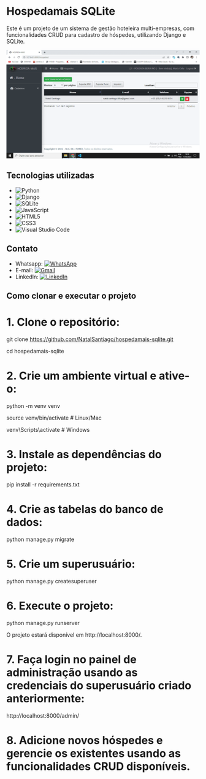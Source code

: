 # Hospedamais SQLite


Este é um projeto de um sistema de gestão hoteleira multi-empresas, com funcionalidades CRUD para cadastro de hóspedes, utilizando Django e SQLite.

![Tela de Hóspedes](https://github.com/NatalSantiago/ImagensProjetos/blob/master/TelaHospedes.png)

## Tecnologias utilizadas

- ![Python](https://img.shields.io/badge/-Python-3776AB?logo=python&logoColor=white&style=flat-square)
- ![Django](https://img.shields.io/badge/-Django-092E20?logo=django&logoColor=white&style=flat-square)
- ![SQLite](https://img.shields.io/badge/-SQLite-003B57?logo=sqlite&logoColor=white&style=flat-square)
- ![JavaScript](https://img.shields.io/badge/-JavaScript-F7DF1E?logo=javascript&logoColor=black&style=flat-square)
- ![HTML5](https://img.shields.io/badge/-HTML5-E34F26?logo=html5&logoColor=white&style=flat-square)
- ![CSS3](https://img.shields.io/badge/-CSS3-1572B6?logo=css3&logoColor=white&style=flat-square)
- ![Visual Studio Code](https://img.shields.io/badge/-Visual%20Studio%20Code-007ACC?logo=visual-studio-code&logoColor=white&style=flat-square)

## Contato

- Whatsapp: [![WhatsApp](https://img.shields.io/badge/WhatsApp-Chat-green)](https://api.whatsapp.com/send?phone=5563992259154)
- E-mail: [![Gmail](https://img.shields.io/badge/Gmail-Email-red)](mailto:natal.santiago.filha@gmail.com)
- LinkedIn: [![LinkedIn](https://img.shields.io/badge/LinkedIn-Profile-blue)](https://www.linkedin.com/in/natal-santiago-986680257/)

## Como clonar e executar o projeto

# 1. Clone o repositório:

git clone https://github.com/NatalSantiago/hospedamais-sqlite.git

cd hospedamais-sqlite

# 2. Crie um ambiente virtual e ative-o:

python -m venv venv

source venv/bin/activate # Linux/Mac

venv\Scripts\activate # Windows

# 3. Instale as dependências do projeto:

pip install -r requirements.txt

# 4. Crie as tabelas do banco de dados:

python manage.py migrate

# 5. Crie um superusuário:

python manage.py createsuperuser
  
# 6. Execute o projeto:

python manage.py runserver
  
O projeto estará disponível em http://localhost:8000/.

# 7. Faça login no painel de administração usando as credenciais do superusuário criado anteriormente:

http://localhost:8000/admin/

# 8. Adicione novos hóspedes e gerencie os existentes usando as funcionalidades CRUD disponíveis.
